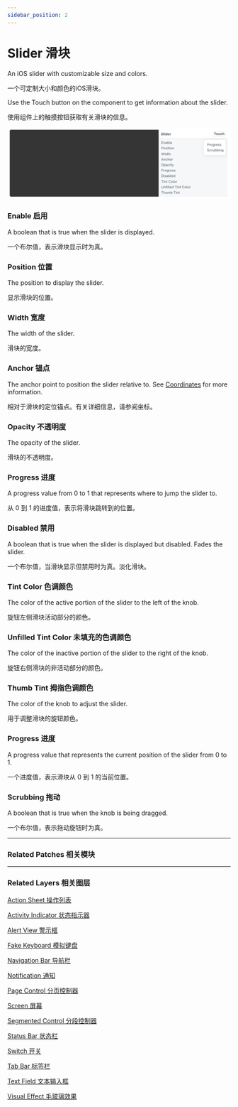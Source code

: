 ```yaml
---
sidebar_position: 2
---
```


# Slider 滑块

An iOS slider with customizable size and colors.

一个可定制大小和颜色的iOS滑块。

Use the Touch button on the component to get information about the slider.

使用组件上的触摸按钮获取有关滑块的信息。

![Image](./../../../static/img/docs/iOS/slider.png)

### Enable 启用

A boolean that is true when the slider is displayed.

一个布尔值，表示滑块显示时为真。

### Position 位置

The position to display the slider.

显示滑块的位置。

### Width 宽度

The width of the slider.

滑块的宽度。

### Anchor 锚点

The anchor point to position the slider relative to. See [Coordinates](./../Concepts/Coordinates.md) for more information.

相对于滑块的定位锚点。有关详细信息，请参阅坐标。

### Opacity 不透明度

The opacity of the slider.

滑块的不透明度。

### Progress 进度

A progress value from 0 to 1 that represents where to jump the slider to.

从 0 到 1 的进度值，表示将滑块跳转到的位置。

### Disabled 禁用

A boolean that is true when the slider is displayed but disabled. Fades the slider.

一个布尔值，当滑块显示但禁用时为真。淡化滑块。

### Tint Color 色调颜色

The color of the active portion of the slider to the left of the knob.

旋钮左侧滑块活动部分的颜色。

### Unfilled Tint Color 未填充的色调颜色

The color of the inactive portion of the slider to the right of the knob.

旋钮右侧滑块的非活动部分的颜色。

### Thumb Tint 拇指色调颜色

The color of the knob to adjust the slider.

用于调整滑块的旋钮颜色。

### Progress 进度

A progress value that represents the current position of the slider from 0 to 1.

一个进度值，表示滑块从 0 到 1 的当前位置。

### Scrubbing 拖动

A boolean that is true when the knob is being dragged.

一个布尔值，表示拖动旋钮时为真。

------

### Related Patches 相关模块

------

### Related Layers 相关图层

[Action Sheet 操作列表](./Action%20Sheet.md)

[Activity Indicator 状态指示器](./Activity%20Indicator.md)

[Alert View 警示框](./Alert%20View.md)

[Fake Keyboard 模拟键盘](./Fake%20Keyboard.md)

[Navigation Bar 导航栏](./Navigation%20Bar.md)

[Notification 通知](./Notification.md)

[Page Control 分页控制器](./Page%20Control.md)

[Screen 屏幕](./Screen.md)

[Segmented Control 分段控制器](./Segmented%20Control.md)

[Status Bar 状态栏](./Status%20bar.md)

[Switch 开关](./Switch.md)

[Tab Bar 标签栏](./Tab%20Bar.md)

[Text Field 文本输入框](./Text%20Field.md)

[Visual Effect 毛玻璃效果](./Visual%20Effect.md)

